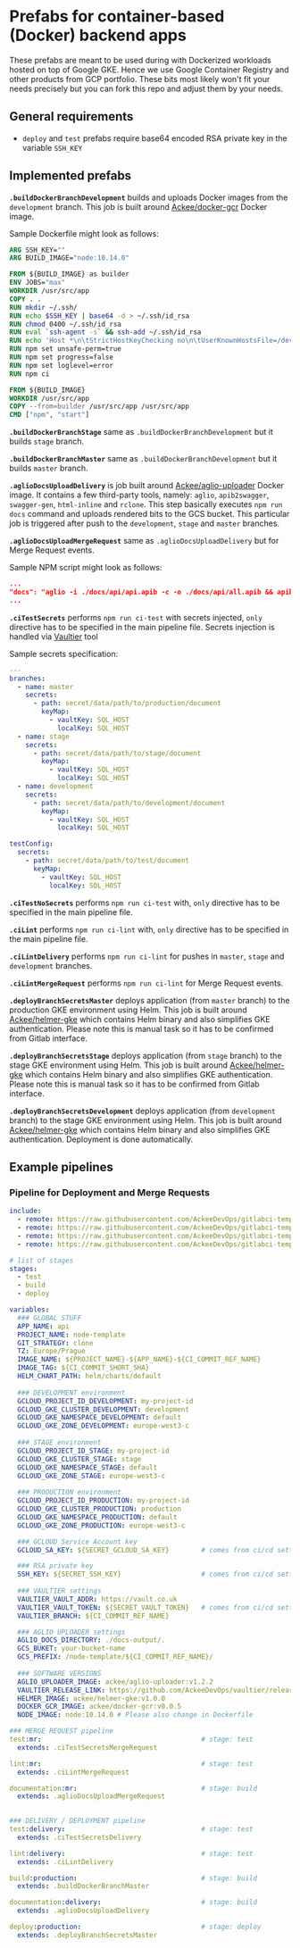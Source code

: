 # Prefabs for container-based (Docker) backend apps

These prefabs are meant to be used during with Dockerized workloads hosted on top of Google GKE. 
Hence we use Google Container Registry and other products from GCP portfolio. These bits most likely 
won't fit your needs precisely but you can fork this repo and adjust them by your needs.

## General requirements
- `deploy` and `test` prefabs require base64 encoded RSA private key 
in the variable `SSH_KEY`

## Implemented prefabs

**`.buildDockerBranchDevelopment`** builds and uploads Docker images from the `development` branch. This job 
is built around [Ackee/docker-gcr](https://github.com/AckeeDevOps/docker-gcr) Docker image.

Sample Dockerfile might look as follows:

```dockerfile
ARG SSH_KEY=""
ARG BUILD_IMAGE="node:10.14.0"

FROM ${BUILD_IMAGE} as builder
ENV JOBS="max"
WORKDIR /usr/src/app
COPY . .
RUN mkdir ~/.ssh/
RUN echo $SSH_KEY | base64 -d > ~/.ssh/id_rsa
RUN chmod 0400 ~/.ssh/id_rsa
RUN eval `ssh-agent -s` && ssh-add ~/.ssh/id_rsa
RUN echo 'Host *\n\tStrictHostKeyChecking no\n\tUserKnownHostsFile=/dev/null' > ~/.ssh/config
RUN npm set unsafe-perm=true
RUN npm set progress=false
RUN npm set loglevel=error
RUN npm ci

FROM ${BUILD_IMAGE}
WORKDIR /usr/src/app
COPY --from=builder /usr/src/app /usr/src/app
CMD ["npm", "start"]
```

**`.buildDockerBranchStage`** same as `.buildDockerBranchDevelopment` but it builds `stage` branch.

**`.buildDockerBranchMaster`** same as `.buildDockerBranchDevelopment` but it builds `master` branch.

**`.aglioDocsUploadDelivery`** is job built around [Ackee/aglio-uploader](https://github.com/AckeeDevOps/aglio-uploader) 
Docker image. It contains a few third-party tools, namely: `aglio`, `apib2swagger`, `swagger-gen`, `html-inline` 
and `rclone`. This step basically executes `npm run docs` command and uploads rendered bits to the GCS bucket. This particular job is 
triggered after push to the `development`, `stage` and `master` 
branches.

**`.aglioDocsUploadMergeRequest`** same as `.aglioDocsUploadDelivery` 
but for Merge Request events.

Sample NPM script might look as follows:

```json
...
"docs": "aglio -i ./docs/api/api.apib -c -o ./docs/api/all.apib && apib2swagger --prefer-reference --bearer-apikey -i ./docs/api/all.apib -o ./docs/api/swagger.json && swagger-gen -d docs-temp ./docs/api/swagger.json && html-inline -i ./docs-temp/index.html -o ./docs-output/index.html -b ./docs-temp",
...
```

**`.ciTestSecrets`** performs `npm run ci-test` with secrets injected, `only` directive has to be specified in 
the main pipeline file. Secrets injection is handled via [Vaultier](https://github.com/AckeeDevOps/vaultier) tool

Sample secrets specification:

```yaml
---
branches:
  - name: master
    secrets:
      - path: secret/data/path/to/production/document
        keyMap:
          - vaultKey: SQL_HOST
            localKey: SQL_HOST
  - name: stage
    secrets:
      - path: secret/data/path/to/stage/document
        keyMap:
          - vaultKey: SQL_HOST
            localKey: SQL_HOST
  - name: development
    secrets:
      - path: secret/data/path/to/development/document
        keyMap:
          - vaultKey: SQL_HOST
            localKey: SQL_HOST

testConfig:
  secrets:
    - path: secret/data/path/to/test/document
      keyMap:
        - vaultKey: SQL_HOST
          localKey: SQL_HOST

```

**`.ciTestNoSecrets`** performs `npm run ci-test` with, `only` directive has to be specified in the main pipeline file.

**`.ciLint`** performs `npm run ci-lint` with, `only` directive has to be specified in the main pipeline file.

**`.ciLintDelivery`** performs `npm run ci-lint` for pushes in `master`, `stage` and `development` branches.

**`.ciLintMergeRequest`** performs `npm run ci-lint` for Merge Request events.

**`.deployBranchSecretsMaster`** deploys application (from `master` branch) to the production GKE environment using Helm. 
This job is built around [Ackee/helmer-gke](https://github.com/AckeeDevOps/helmer-gke) which contains Helm 
binary and also simplifies GKE authentication. Please note 
this is manual task so it has to be confirmed from Gitlab interface.

**`.deployBranchSecretsStage`** deploys application (from `stage` branch) to the stage GKE environment using Helm. 
This job is built around [Ackee/helmer-gke](https://github.com/AckeeDevOps/helmer-gke) which contains Helm 
binary and also simplifies GKE authentication. Please note 
this is manual task so it has to be confirmed from Gitlab interface.

**`.deployBranchSecretsDevelopment`** deploys application (from `development` branch) to the stage GKE environment using Helm. 
This job is built around [Ackee/helmer-gke](https://github.com/AckeeDevOps/helmer-gke) which contains Helm 
binary and also simplifies GKE authentication. Deployment is done 
automatically. 

## Example pipelines

### Pipeline for Deployment and Merge Requests

```yaml
include:
  - remote: https://raw.githubusercontent.com/AckeeDevOps/gitlabci-templates/master/templates/backend/nodejs/docker/build.yml
  - remote: https://raw.githubusercontent.com/AckeeDevOps/gitlabci-templates/master/templates/backend/nodejs/docker/test.yml
  - remote: https://raw.githubusercontent.com/AckeeDevOps/gitlabci-templates/master/templates/backend/nodejs/docker/deploy.yml
  - remote: https://raw.githubusercontent.com/AckeeDevOps/gitlabci-templates/master/templates/backend/nodejs/docker/documentation.yml

# list of stages
stages:
  - test
  - build
  - deploy

variables:
  ### GLOBAL STUFF
  APP_NAME: api
  PROJECT_NAME: node-template
  GIT_STRATEGY: clone
  TZ: Europe/Prague
  IMAGE_NAME: ${PROJECT_NAME}-${APP_NAME}-${CI_COMMIT_REF_NAME}
  IMAGE_TAG: ${CI_COMMIT_SHORT_SHA}
  HELM_CHART_PATH: helm/charts/default
  
  ### DEVELOPMENT environment
  GCLOUD_PROJECT_ID_DEVELOPMENT: my-project-id
  GCLOUD_GKE_CLUSTER_DEVELOPMENT: development
  GCLOUD_GKE_NAMESPACE_DEVELOPMENT: default
  GCLOUD_GKE_ZONE_DEVELOPMENT: europe-west3-c
  
  ### STAGE environment
  GCLOUD_PROJECT_ID_STAGE: my-project-id
  GCLOUD_GKE_CLUSTER_STAGE: stage
  GCLOUD_GKE_NAMESPACE_STAGE: default
  GCLOUD_GKE_ZONE_STAGE: europe-west3-c
  
  ### PRODUCTION environment
  GCLOUD_PROJECT_ID_PRODUCTION: my-project-id
  GCLOUD_GKE_CLUSTER_PRODUCTION: production
  GCLOUD_GKE_NAMESPACE_PRODUCTION: default
  GCLOUD_GKE_ZONE_PRODUCTION: europe-west3-c

  ### GCLOUD Service Account key
  GCLOUD_SA_KEY: ${SECRET_GCLOUD_SA_KEY}        # comes from ci/cd settings

  ### RSA private key
  SSH_KEY: ${SECRET_SSH_KEY}                    # comes from ci/cd settings
  
  ### VAULTIER settings
  VAULTIER_VAULT_ADDR: https://vault.co.uk
  VAULTIER_VAULT_TOKEN: ${SECRET_VAULT_TOKEN}   # comes from ci/cd settings
  VAULTIER_BRANCH: ${CI_COMMIT_REF_NAME}

  ### AGLIO UPLOADER settings
  AGLIO_DOCS_DIRECTORY: ./docs-output/.
  GCS_BUKET: your-bucket-name
  GCS_PREFIX: /node-template/${CI_COMMIT_REF_NAME}/
  
  ### SOFTWARE VERSIONS
  AGLIO_UPLOADER_IMAGE: ackee/aglio-uploader:v1.2.2
  VAULTIER_RELEASE_LINK: https://github.com/AckeeDevOps/vaultier/releases/download/v1.0.2/vaultier-v1.0.5
  HELMER_IMAGE: ackee/helmer-gke:v1.0.0
  DOCKER_GCR_IMAGE: ackee/docker-gcr:v0.0.5
  NODE_IMAGE: node:10.14.0 # Please also change in Dockerfile

### MERGE REQUEST pipeline
test:mr:                                        # stage: test
  extends: .ciTestSecretsMergeRequest

lint:mr:                                        # stage: test
  extends: .ciLintMergeRequest

documentation:mr:                               # stage: build
  extends: .aglioDocsUploadMergeRequest
  

### DELIVERY / DEPLOYMENT pipeline
test:delivery:                                  # stage: test
  extends: .ciTestSecretsDelivery

lint:delivery:                                  # stage: test
  extends: .ciLintDelivery

build:production:                               # stage: build
  extends: .buildDockerBranchMaster

documentation:delivery:                         # stage: build
  extends: .aglioDocsUploadDelivery

deploy:production:                              # stage: deploy
  extends: .deployBranchSecretsMaster
```
